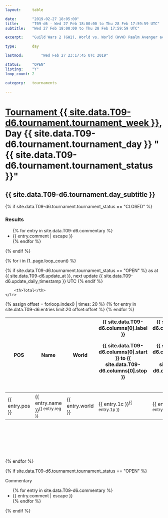 ```yaml
---
layout: 	table

date: 		"2019-02-27 18:05:00"
title: 		"T09-d6 - Wed 27 Feb 18:00:00 to Thu 28 Feb 17:59:59 UTC"
subtitle: 	"Wed 27 Feb 18:00:00 to Thu 28 Feb 17:59:59 UTC"

excerpt:    "Guild Wars 2 (GW2), World vs. World (WvW) Realm Avenger achivement Tournament. \"Every Kill Counts\""

type:       day

lastmod: 		"Wed Feb 27 23:17:45 UTC 2019"

status:     "OPEN"
listing:    "Y"
loop_count: 2

category: 	tournaments

---
```

<div class="table_header">
    <h1><a href="{{ site.data.T09-d6.tournament.week_url }}">Tournament {{ site.data.T09-d6.tournament.tournament_week }}</a>, Day {{ site.data.T09-d6.tournament.tournament_day }} "{{ site.data.T09-d6.tournament.tournament_status }}"</h1>
    <h2>{{ site.data.T09-d6.tournament.day_subtitle }}</h2> 
</div>

{% if site.data.T09-d6.tournament.tournament_status == "CLOSED" %} 
<div class="commentary">
  <h3>Results</h3>
  <ul>
    {% for entry in site.data.T09-d6.commentary %}
    <li class="commentary_list">{{ entry.comment | escape }}</li>
    {% endfor %}
  </ul>
</div>
{% endif %}


{% for i in (1..page.loop_count) %}

{% if site.data.T09-d6.tournament.tournament_status == "OPEN" %} 
<span class="table_nextupdate">as at {{ site.data.T09-d6.update_at }}, next update {{ site.data.T09-d6.update_daily_timestamp }} UTC</span> 
{% endif %}

<table class="day_table">
  <colgroup>
    <col style="width:18px">
    <col style="width:55px">
    <col style="width:55px">
    <col style="width:12px">
    <col style="width:12px">
    <col style="width:12px">
    <col style="width:12px">
    <col style="width:12px">
    <col style="width:12px">
    <col style="width:12px">
    <col style="width:12px">
    <col style="width:12px">
    <col style="width:12px">
    <col style="width:12px">
    <col style="width:12px">
    <col style="width:12px">
    <col style="width:12px">
    <col style="width:12px">
    <col style="width:12px">
    <col style="width:12px">
    <col style="width:12px">
    <col style="width:12px">
    <col style="width:12px">
    <col style="width:12px">
    <col style="width:12px">
    <col style="width:12px">
    <col style="width:12px">
    <col style="width:18px">
  </colgroup>  
  <thead>
    <tr>
        <th>POS</th>
        <th class="AlignLeft">Name</th>
        <th class="AlignLeft">World</th>

<th><div class="label">{{ site.data.T09-d6.columns[0].label }}<p class="onhover">{{ site.data.T09-d6.columns[0].start }} to {{ site.data.T09-d6.columns[0].stop }}</p></div>​</th>
<th><div class="label">{{ site.data.T09-d6.columns[1].label }}<p class="onhover">{{ site.data.T09-d6.columns[1].start }} to {{ site.data.T09-d6.columns[1].stop }}</p></div>​</th>
<th><div class="label">{{ site.data.T09-d6.columns[2].label }}<p class="onhover">{{ site.data.T09-d6.columns[2].start }} to {{ site.data.T09-d6.columns[2].stop }}</p></div>​</th>
<th><div class="label">{{ site.data.T09-d6.columns[3].label }}<p class="onhover">{{ site.data.T09-d6.columns[3].start }} to {{ site.data.T09-d6.columns[3].stop }}</p></div>​</th>
<th><div class="label">{{ site.data.T09-d6.columns[4].label }}<p class="onhover">{{ site.data.T09-d6.columns[4].start }} to {{ site.data.T09-d6.columns[4].stop }}</p></div>​</th>
<th><div class="label">{{ site.data.T09-d6.columns[5].label }}<p class="onhover">{{ site.data.T09-d6.columns[5].start }} to {{ site.data.T09-d6.columns[5].stop }}</p></div>​</th>
<th><div class="label">{{ site.data.T09-d6.columns[6].label }}<p class="onhover">{{ site.data.T09-d6.columns[6].start }} to {{ site.data.T09-d6.columns[6].stop }}</p></div>​</th>
<th><div class="label">{{ site.data.T09-d6.columns[7].label }}<p class="onhover">{{ site.data.T09-d6.columns[7].start }} to {{ site.data.T09-d6.columns[7].stop }}</p></div>​</th>
<th><div class="label">{{ site.data.T09-d6.columns[8].label }}<p class="onhover">{{ site.data.T09-d6.columns[8].start }} to {{ site.data.T09-d6.columns[8].stop }}</p></div>​</th>
<th><div class="label">{{ site.data.T09-d6.columns[9].label }}<p class="onhover">{{ site.data.T09-d6.columns[9].start }} to {{ site.data.T09-d6.columns[9].stop }}</p></div>​</th>
<th><div class="label">{{ site.data.T09-d6.columns[10].label }}<p class="onhover">{{ site.data.T09-d6.columns[10].start }} to {{ site.data.T09-d6.columns[10].stop }}</p></div>​</th>

<th><div class="label">{{ site.data.T09-d6.columns[11].label }}<p class="onhover">{{ site.data.T09-d6.columns[11].start }} to {{ site.data.T09-d6.columns[11].stop }}</p></div>​</th>
<th><div class="label">{{ site.data.T09-d6.columns[12].label }}<p class="onhover">{{ site.data.T09-d6.columns[12].start }} to {{ site.data.T09-d6.columns[12].stop }}</p></div>​</th>
<th><div class="label">{{ site.data.T09-d6.columns[13].label }}<p class="onhover">{{ site.data.T09-d6.columns[13].start }} to {{ site.data.T09-d6.columns[13].stop }}</p></div>​</th>
<th><div class="label">{{ site.data.T09-d6.columns[14].label }}<p class="onhover">{{ site.data.T09-d6.columns[14].start }} to {{ site.data.T09-d6.columns[14].stop }}</p></div>​</th>
<th><div class="label">{{ site.data.T09-d6.columns[15].label }}<p class="onhover">{{ site.data.T09-d6.columns[15].start }} to {{ site.data.T09-d6.columns[15].stop }}</p></div>​</th>
<th><div class="label">{{ site.data.T09-d6.columns[16].label }}<p class="onhover">{{ site.data.T09-d6.columns[16].start }} to {{ site.data.T09-d6.columns[16].stop }}</p></div>​</th>
<th><div class="label">{{ site.data.T09-d6.columns[17].label }}<p class="onhover">{{ site.data.T09-d6.columns[17].start }} to {{ site.data.T09-d6.columns[17].stop }}</p></div>​</th>
<th><div class="label">{{ site.data.T09-d6.columns[18].label }}<p class="onhover">{{ site.data.T09-d6.columns[18].start }} to {{ site.data.T09-d6.columns[18].stop }}</p></div>​</th>
<th><div class="label">{{ site.data.T09-d6.columns[19].label }}<p class="onhover">{{ site.data.T09-d6.columns[19].start }} to {{ site.data.T09-d6.columns[19].stop }}</p></div>​</th>
<th><div class="label">{{ site.data.T09-d6.columns[20].label }}<p class="onhover">{{ site.data.T09-d6.columns[20].start }} to {{ site.data.T09-d6.columns[20].stop }}</p></div>​</th>

<th><div class="label">{{ site.data.T09-d6.columns[21].label }}<p class="onhover">{{ site.data.T09-d6.columns[21].start }} to {{ site.data.T09-d6.columns[21].stop }}</p></div>​</th>
<th><div class="label">{{ site.data.T09-d6.columns[22].label }}<p class="onhover">{{ site.data.T09-d6.columns[22].start }} to {{ site.data.T09-d6.columns[22].stop }}</p></div>​</th>
<th><div class="label">{{ site.data.T09-d6.columns[23].label }}<p class="onhover">{{ site.data.T09-d6.columns[23].start }} to {{ site.data.T09-d6.columns[23].stop }}</p></div>​</th>

        <th>Total</th>
    </tr>
  </thead>
  {% assign offset = forloop.index0 | times: 20 %}
<tbody>
{% for entry in site.data.T09-d6.entries limit:20 offset:offset %}
  <tr>
    <td class="pl{{ entry.pos }}">{{ entry.pos }}</td>
    <td class="AlignLeft">{{ entry.name }}<sup>{{ entry.reg }}</sup></td>
    <td class="AlignLeft">{{ entry.world }}</td>
    <td class="pl{{ entry.1p }}">{{ entry.1c }}<sup>{{ entry.1p }}</sup></td>
    <td class="pl{{ entry.2p }}">{{ entry.2c }}<sup>{{ entry.2p }}</sup></td>
    <td class="pl{{ entry.3p }}">{{ entry.3c }}<sup>{{ entry.3p }}</sup></td>
    <td class="pl{{ entry.4p }}">{{ entry.4c }}<sup>{{ entry.4p }}</sup></td>
    <td class="pl{{ entry.5p }}">{{ entry.5c }}<sup>{{ entry.5p }}</sup></td>
    <td class="pl{{ entry.6p }}">{{ entry.6c }}<sup>{{ entry.6p }}</sup></td>
    <td class="pl{{ entry.7p }}">{{ entry.7c }}<sup>{{ entry.7p }}</sup></td>
    <td class="pl{{ entry.8p }}">{{ entry.8c }}<sup>{{ entry.8p }}</sup></td>
    <td class="pl{{ entry.9p }}">{{ entry.9c }}<sup>{{ entry.9p }}</sup></td>
    <td class="pl{{ entry.10p }}">{{ entry.10c }}<sup>{{ entry.10p }}</sup></td>
    <td class="pl{{ entry.11p }}">{{ entry.11c }}<sup>{{ entry.11p }}</sup></td>
    <td class="pl{{ entry.12p }}">{{ entry.12c }}<sup>{{ entry.12p }}</sup></td>
    <td class="pl{{ entry.13p }}">{{ entry.13c }}<sup>{{ entry.13p }}</sup></td>
    <td class="pl{{ entry.14p }}">{{ entry.14c }}<sup>{{ entry.14p }}</sup></td>
    <td class="pl{{ entry.15p }}">{{ entry.15c }}<sup>{{ entry.15p }}</sup></td>
    <td class="pl{{ entry.16p }}">{{ entry.16c }}<sup>{{ entry.16p }}</sup></td>
    <td class="pl{{ entry.17p }}">{{ entry.17c }}<sup>{{ entry.17p }}</sup></td>
    <td class="pl{{ entry.18p }}">{{ entry.18c }}<sup>{{ entry.18p }}</sup></td>
    <td class="pl{{ entry.19p }}">{{ entry.19c }}<sup>{{ entry.19p }}</sup></td>
    <td class="pl{{ entry.20p }}">{{ entry.20c }}<sup>{{ entry.20p }}</sup></td>
    <td class="pl{{ entry.21p }}">{{ entry.21c }}<sup>{{ entry.21p }}</sup></td>
    <td class="pl{{ entry.22p }}">{{ entry.22c }}<sup>{{ entry.22p }}</sup></td>
    <td class="pl{{ entry.23p }}">{{ entry.23c }}<sup>{{ entry.23p }}</sup></td>
    <td class="pl{{ entry.24p }}">{{ entry.24c }}<sup>{{ entry.24p }}</sup></td>
    <td>{{ entry.total }}</td>
  </tr>
{% endfor %}  
</tbody>
</table>
<div class="leaderboard">
  <script async src="//pagead2.googlesyndication.com/pagead/js/adsbygoogle.js"></script>
  <!-- 728x90 -->
  <ins class="adsbygoogle"
       style="display:inline-block;width:728px;height:90px"
       data-ad-client="ca-pub-3274917281288240"
       data-ad-slot="3870538733"></ins>
  <script>
  (adsbygoogle = window.adsbygoogle || []).push({});
  </script>    
</div>
<br />
{% endfor %}

{% if site.data.T09-d6.tournament.tournament_status == "OPEN" %} 
<div class="commentary">
  <span class="commentary_title">Commentary</span>
  <ul>
    {% for entry in site.data.T09-d6.commentary %}
    <li class="commentary_list">{{ entry.comment | escape }}</li>
    {% endfor %}
  </ul>
</div>
{% endif %}



